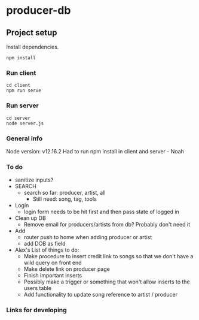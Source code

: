 # producer-db

## Project setup
Install dependencies.
```
npm install
```

### Run client
```
cd client
npm run serve
```
### Run server
```
cd server
node server.js
```
### General info
Node version: v12.16.2
Had to run npm install in client and server - Noah
### To do
* sanitize inputs?
* SEARCH
    * search so far: producer, artist, all
        * Still need: song, tag, tools
* Login
    * login form needs to be hit first and then pass state of logged in
* Clean up DB  
    * Remove email for producers/artists from db? Probably don't need it
* Add 
    * router push to home when adding producer or artist
    * add DOB as field
* Alex's List of things to do: 
    * Make procedure to insert credit link to songs so that we don't have a wild query on front end
    * Make delete link on producer page
    * Finish important inserts
    * Possibly make a trigger or something that won't allow inserts to the users table
    * Add functionality to update song reference to artist / producer

### Links for developing
